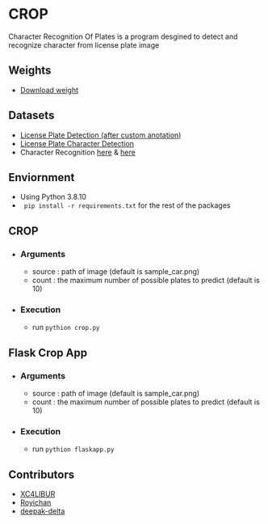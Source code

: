 # CROP

Character Recognition Of Plates is a program desgined to detect and recognize character from license plate image

## Weights
- [Download weight](https://drive.google.com/drive/folders/1p3-IRQgjpCuM7ZQGUZp58MxH97rWdwby?usp=sharing)

## Datasets
- [License Plate Detection (after custom anotation)](https://www.kaggle.com/andrewmvd/car-plate-detection)
- [License Plate Character Detection](https://www.kaggle.com/thamizhsterio/indian-license-plates)
- Character Recognition [here](https://www.kaggle.com/kdnishanth/characterrecognitionfromnumberplate) & [here](https://www.kaggle.com/sahajap99/characters-dataset-for-license-plate-recognition)

## Enviornment
- Using Python 3.8.10
- ``` pip install -r requirements.txt``` for the rest of the packages

## CROP
- ### Arguments
  - source  : path of image (default is sample_car.png)
  - count   : the maximum number of possible plates to predict (default is 10)
- ### Execution
  - run ``` pythion crop.py ``` 

## Flask Crop App
- ### Arguments
  - source  : path of image (default is sample_car.png)
  - count   : the maximum number of possible plates to predict (default is 10)
- ### Execution
  - run ``` pythion flaskapp.py ``` 

## Contributors
- [XC4LIBUR](https://github.com/XC4LIBUR)
- [Royichan](https://github.com/Royichan)
- [deepak-delta](https://github.com/deepak-delta)
